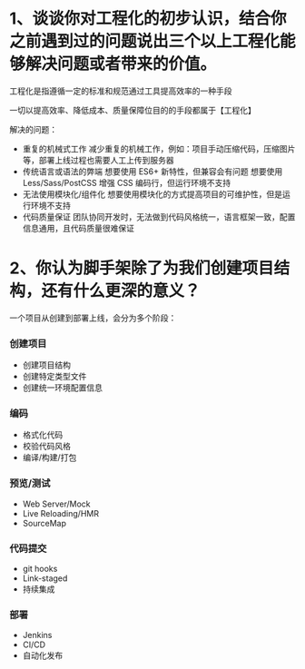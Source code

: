 # 1、谈谈你对工程化的初步认识，结合你之前遇到过的问题说出三个以上工程化能够解决问题或者带来的价值。

工程化是指遵循一定的标准和规范通过工具提高效率的一种手段

一切以提高效率、降低成本、质量保障位目的的手段都属于【工程化】

解决的问题：
- 重复的机械式工作
  减少重复的机械工作，例如：项目手动压缩代码，压缩图片等，部署上线过程也需要人工上传到服务器
- 传统语言或语法的弊端
  想要使用 ES6+ 新特性，但兼容会有问题
  想要使用 Less/Sass/PostCSS 增强 CSS 编码行，但运行环境不支持
- 无法使用模块化/组件化
  想要使用模块化的方式提高项目的可维护性，但是运行环境不支持
- 代码质量保证
  团队协同开发时，无法做到代码风格统一，语言框架一致，配置信息通用，且代码质量很难保证


# 2、你认为脚手架除了为我们创建项目结构，还有什么更深的意义？
一个项目从创建到部署上线，会分为多个阶段：

### 创建项目
- 创建项目结构
- 创建特定类型文件
- 创建统一环境配置信息

### 编码
- 格式化代码
- 校验代码风格
- 编译/构建/打包

### 预览/测试
- Web Server/Mock
- Live Reloading/HMR
- SourceMap

### 代码提交
- git hooks
- Link-staged
- 持续集成

### 部署
- Jenkins
- CI/CD
- 自动化发布